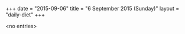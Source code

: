 +++
date = "2015-09-06"
title = "6 September 2015 (Sunday)"
layout = "daily-diet"
+++

\<no entries\>
